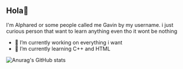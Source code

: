 ## Hola👋 ##

I'm Alphared or some people called me Gavin by my username. i just curious person that want to learn anything even tho it wont be nothing

- 🔭 I’m currently working on everything i want
- 🌱 I’m currently learning C++ and HTML

![Anurag's GitHub stats](https://github-readme-stats.vercel.app/api?username=Alphared26&show=reviews,discussions_started,discussions_answered,prs_merged,prs_merged_percentage)
